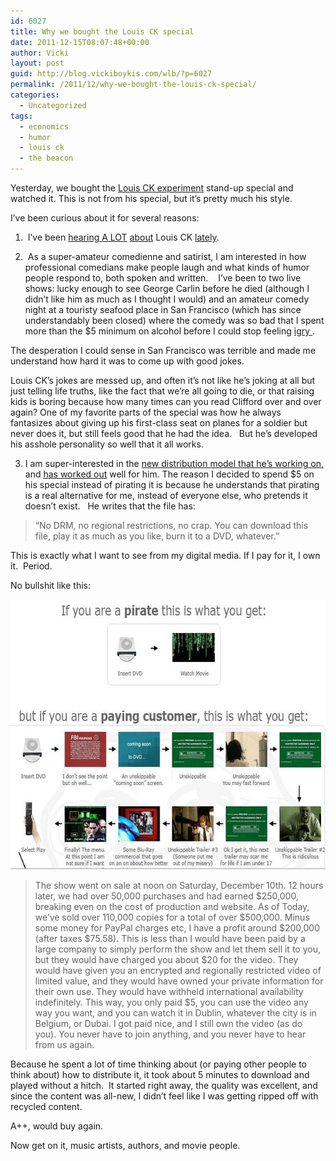 ```yaml
---
id: 6027
title: Why we bought the Louis CK special
date: 2011-12-15T08:07:48+00:00
author: Vicki
layout: post
guid: http://blog.vickiboykis.com/wlb/?p=6027
permalink: /2011/12/why-we-bought-the-louis-ck-special/
categories:
  - Uncategorized
tags:
  - economics
  - humor
  - louis ck
  - the beacon
---
```

Yesterday, we bought the <a href="https://buy.louisck.net/" target="_blank">Louis CK experiment</a> stand-up special and watched it. This is not from his special, but it&#8217;s pretty much his style.



I&#8217;ve been curious about it for several reasons:

1.  I&#8217;ve been <a href="http://www.npr.org/2011/12/13/143581710/louis-c-k-reflects-on-louie-loss-love-and-life" target="_blank">hearing </a><a href="http://www.newyorker.com/arts/critics/television/2011/06/13/110613crte_television_franklin" target="_blank">A LOT</a> <a href="http://www.nytimes.com/2010/11/05/arts/television/05comedy.html" target="_blank">about</a> Louis CK <a href="http://splitsider.com/2011/08/the-philosophy-of-louis-ck" target="_blank">lately</a>.

2.  As a super-amateur comedienne and satirist, I am interested in how professional comedians make people laugh and what kinds of humor people respond to, both spoken and written.    I&#8217;ve been to two live shows: lucky enough to see George Carlin before he died (although I didn&#8217;t like him as much as I thought I would) and an amateur comedy night at a touristy seafood place in San Francisco (which has since understandably been closed) where the comedy was so bad that I spent more than the $5 minimum on alcohol before I could stop feeling <a href="http://itre.cis.upenn.edu/~myl/languagelog/archives/000393.html" target="_blank">igry </a>.

The desperation I could sense in San Francisco was terrible and made me understand how hard it was to come up with good jokes.

Louis CK&#8217;s jokes are messed up, and often it&#8217;s not like he&#8217;s joking at all but just telling life truths, like the fact that we&#8217;re all going to die, or that raising kids is boring because how many times can you read Clifford over and over again? One of my favorite parts of the special was how he always fantasizes about giving up his first-class seat on planes for a soldier but never does it, but still feels good that he had the idea.   But he&#8217;s developed his asshole personality so well that it all works.
  
3. I am super-interested in the <a href="http://news.ycombinator.org/item?id=3350474" target="_blank">new distribution model that he&#8217;s working on,</a> and <a href="http://nymag.com/daily/entertainment/2011/12/louis-ck-comedy-special-money.html" target="_blank">has worked out</a> well for him. The reason I decided to spend $5 on his special instead of pirating it is because he understands that pirating is a real alternative for me, instead of everyone else, who pretends it doesn&#8217;t exist.   He writes that the file has:

> <p style="text-align: left;">
>   &#8220;No DRM, no regional restrictions, no crap. You can download this file, play it as much as you like, burn it to a DVD, whatever.&#8221;
> </p>

This is exactly what I want to see from my digital media. If I pay for it, I own it.  Period.

No bullshit like this:

[<img class="aligncenter size-full wp-image-6028" title="ifurapirate" src="https://raw.githubusercontent.com/veekaybee/wlb/gh-pages/assets/images/2011/12/ifurapirate.jpeg" alt="" width="640" height="432" />](https://raw.githubusercontent.com/veekaybee/wlb/gh-pages/assets/images/2011/12/ifurapirate.jpeg)

> The show went on sale at noon on Saturday, December 10th. 12 hours later, we had over 50,000 purchases and had earned $250,000, breaking even on the cost of production and website. As of Today, we&#8217;ve sold over 110,000 copies for a total of over $500,000. Minus some money for PayPal charges etc, I have a profit around $200,000 (after taxes $75.58). This is less than I would have been paid by a large company to simply perform the show and let them sell it to you, but they would have charged you about $20 for the video. They would have given you an encrypted and regionally restricted video of limited value, and they would have owned your private information for their own use. They would have withheld international availability indefinitely. This way, you only paid $5, you can use the video any way you want, and you can watch it in Dublin, whatever the city is in Belgium, or Dubai. I got paid nice, and I still own the video (as do you). You never have to join anything, and you never have to hear from us again.

Because he spent a lot of time thinking about (or paying other people to think about) how to distribute it, it took about 5 minutes to download and played without a hitch.  It started right away, the quality was excellent, and since the content was all-new, I didn&#8217;t feel like I was getting ripped off with recycled content.

A++, would buy again.

Now get on it, music artists, authors, and movie people.

&nbsp;

&nbsp;